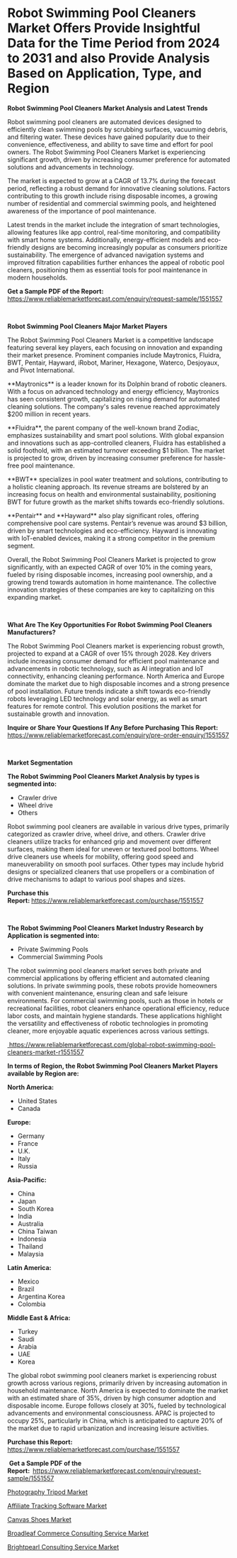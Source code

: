 <p><h1>Robot Swimming Pool Cleaners Market Offers Provide Insightful Data for the Time Period from 2024 to 2031 and also Provide Analysis Based on Application, Type, and Region</h1></p><p><strong>Robot Swimming Pool Cleaners Market Analysis and Latest Trends</strong></p>
<p><p>Robot swimming pool cleaners are automated devices designed to efficiently clean swimming pools by scrubbing surfaces, vacuuming debris, and filtering water. These devices have gained popularity due to their convenience, effectiveness, and ability to save time and effort for pool owners. The Robot Swimming Pool Cleaners Market is experiencing significant growth, driven by increasing consumer preference for automated solutions and advancements in technology.</p><p>The market is expected to grow at a CAGR of 13.7% during the forecast period, reflecting a robust demand for innovative cleaning solutions. Factors contributing to this growth include rising disposable incomes, a growing number of residential and commercial swimming pools, and heightened awareness of the importance of pool maintenance. </p><p>Latest trends in the market include the integration of smart technologies, allowing features like app control, real-time monitoring, and compatibility with smart home systems. Additionally, energy-efficient models and eco-friendly designs are becoming increasingly popular as consumers prioritize sustainability. The emergence of advanced navigation systems and improved filtration capabilities further enhances the appeal of robotic pool cleaners, positioning them as essential tools for pool maintenance in modern households.</p></p>
<p><strong>Get a Sample PDF of the Report:&nbsp;</strong> <a href="https://www.reliablemarketforecast.com/enquiry/request-sample/1551557">https://www.reliablemarketforecast.com/enquiry/request-sample/1551557</a></p>
<p>&nbsp;</p>
<p><strong>Robot Swimming Pool Cleaners Major Market Players</strong></p>
<p><p>The Robot Swimming Pool Cleaners Market is a competitive landscape featuring several key players, each focusing on innovation and expanding their market presence. Prominent companies include Maytronics, Fluidra, BWT, Pentair, Hayward, iRobot, Mariner, Hexagone, Waterco, Desjoyaux, and Pivot International.</p><p>**Maytronics** is a leader known for its Dolphin brand of robotic cleaners. With a focus on advanced technology and energy efficiency, Maytronics has seen consistent growth, capitalizing on rising demand for automated cleaning solutions. The company's sales revenue reached approximately $200 million in recent years.</p><p>**Fluidra**, the parent company of the well-known brand Zodiac, emphasizes sustainability and smart pool solutions. With global expansion and innovations such as app-controlled cleaners, Fluidra has established a solid foothold, with an estimated turnover exceeding $1 billion. The market is projected to grow, driven by increasing consumer preference for hassle-free pool maintenance.</p><p>**BWT** specializes in pool water treatment and solutions, contributing to a holistic cleaning approach. Its revenue streams are bolstered by an increasing focus on health and environmental sustainability, positioning BWT for future growth as the market shifts towards eco-friendly solutions.</p><p>**Pentair** and **Hayward** also play significant roles, offering comprehensive pool care systems. Pentair’s revenue was around $3 billion, driven by smart technologies and eco-efficiency. Hayward is innovating with IoT-enabled devices, making it a strong competitor in the premium segment.</p><p>Overall, the Robot Swimming Pool Cleaners Market is projected to grow significantly, with an expected CAGR of over 10% in the coming years, fueled by rising disposable incomes, increasing pool ownership, and a growing trend towards automation in home maintenance. The collective innovation strategies of these companies are key to capitalizing on this expanding market.</p></p>
<p>&nbsp;</p>
<p><strong>What Are The Key Opportunities For Robot Swimming Pool Cleaners Manufacturers?</strong></p>
<p><p>The Robot Swimming Pool Cleaners market is experiencing robust growth, projected to expand at a CAGR of over 15% through 2028. Key drivers include increasing consumer demand for efficient pool maintenance and advancements in robotic technology, such as AI integration and IoT connectivity, enhancing cleaning performance. North America and Europe dominate the market due to high disposable incomes and a strong presence of pool installation. Future trends indicate a shift towards eco-friendly robots leveraging LED technology and solar energy, as well as smart features for remote control. This evolution positions the market for sustainable growth and innovation.</p></p>
<p><strong>Inquire or Share Your Questions If Any Before Purchasing This Report:</strong> <a href="https://www.reliablemarketforecast.com/enquiry/pre-order-enquiry/1551557">https://www.reliablemarketforecast.com/enquiry/pre-order-enquiry/1551557</a></p>
<p>&nbsp;</p>
<p><strong>Market Segmentation</strong></p>
<p><strong>The Robot Swimming Pool Cleaners Market Analysis by types is segmented into:</strong></p>
<p><ul><li>Crawler drive</li><li>Wheel drive</li><li>Others</li></ul></p>
<p><p>Robot swimming pool cleaners are available in various drive types, primarily categorized as crawler drive, wheel drive, and others. Crawler drive cleaners utilize tracks for enhanced grip and movement over different surfaces, making them ideal for uneven or textured pool bottoms. Wheel drive cleaners use wheels for mobility, offering good speed and maneuverability on smooth pool surfaces. Other types may include hybrid designs or specialized cleaners that use propellers or a combination of drive mechanisms to adapt to various pool shapes and sizes.</p></p>
<p><strong>Purchase this Report:&nbsp;</strong><a href="https://www.reliablemarketforecast.com/purchase/1551557">https://www.reliablemarketforecast.com/purchase/1551557</a></p>
<p>&nbsp;</p>
<p><strong>The Robot Swimming Pool Cleaners Market Industry Research by Application is segmented into:</strong></p>
<p><ul><li>Private Swimming Pools</li><li>Commercial Swimming Pools</li></ul></p>
<p><p>The robot swimming pool cleaners market serves both private and commercial applications by offering efficient and automated cleaning solutions. In private swimming pools, these robots provide homeowners with convenient maintenance, ensuring clean and safe leisure environments. For commercial swimming pools, such as those in hotels or recreational facilities, robot cleaners enhance operational efficiency, reduce labor costs, and maintain hygiene standards. These applications highlight the versatility and effectiveness of robotic technologies in promoting cleaner, more enjoyable aquatic experiences across various settings.</p></p>
<p><a href="https://www.reliablemarketforecast.com/global-robot-swimming-pool-cleaners-market-r1551557">&nbsp;https://www.reliablemarketforecast.com/global-robot-swimming-pool-cleaners-market-r1551557</a></p>
<p><strong>In terms of Region, the Robot Swimming Pool Cleaners Market Players available by Region are:</strong></p>
<p>
    <p> <strong> North America: </strong>
        <ul>
            <li>United States</li>
            <li>Canada</li>
        </ul>
        </p> 
    <p> <strong> Europe: </strong>
        <ul>
            <li>Germany</li>
            <li>France</li>
            <li>U.K.</li>
            <li>Italy</li>
            <li>Russia</li>
        </ul>
        </p> 
    <p> <strong> Asia-Pacific: </strong>
        <ul>
            <li>China</li>
            <li>Japan</li>
            <li>South Korea</li>
            <li>India</li>
            <li>Australia</li>
            <li>China Taiwan</li>
            <li>Indonesia</li>
            <li>Thailand</li>
            <li>Malaysia</li>
        </ul>
        </p> 
    <p> <strong> Latin America: </strong>
        <ul>
            <li>Mexico</li>
            <li>Brazil</li>
            <li>Argentina Korea</li>
            <li>Colombia</li>
        </ul>
        </p> 
    <p> <strong> Middle East & Africa: </strong>
        <ul>
            <li>Turkey</li>
            <li>Saudi</li>
            <li>Arabia</li>
            <li>UAE</li>
            <li>Korea</li>
        </ul>
    </p>
    </p>
<p><p>The global robot swimming pool cleaners market is experiencing robust growth across various regions, primarily driven by increasing automation in household maintenance. North America is expected to dominate the market with an estimated share of 35%, driven by high consumer adoption and disposable income. Europe follows closely at 30%, fueled by technological advancements and environmental consciousness. APAC is projected to occupy 25%, particularly in China, which is anticipated to capture 20% of the market due to rapid urbanization and increasing leisure activities.</p></p>
<p><strong>Purchase this Report: </strong><a href="https://www.reliablemarketforecast.com/purchase/1551557">https://www.reliablemarketforecast.com/purchase/1551557</a></p>
<p>&nbsp;<strong>Get a Sample PDF of the Report:&nbsp;&nbsp;</strong><a href="https://www.reliablemarketforecast.com/enquiry/request-sample/1551557">https://www.reliablemarketforecast.com/enquiry/request-sample/1551557</a></p>
<p><strong></strong></p>
<p><p><a href="https://issuu.com/reportprime-2/docs/photography-tripod-market-size-2030_7ab515ae52d73d">Photography Tripod Market</a></p><p><a href="https://www.linkedin.com/pulse/what-current-future-prospects-affiliate-tracking-software-upeke">Affiliate Tracking Software Market</a></p><p><a href="https://issuu.com/reportprime-2/docs/canvas-shoes-market-size-2030.pptx_6e6463d46e0811">Canvas Shoes Market</a></p><p><a href="https://medium.com/@lenwright75/what-is-influencing-the-future-of-broadleaf-commerce-consulting-service-8e727a99d6b4">Broadleaf Commerce Consulting Service Market</a></p><p><a href="https://medium.com/@lenwright75/brightpearl-consulting-service-industry-analysis-report-its-market-size-growing-with-a-cagr-of-7-7-e1253a61a7fa">Brightpearl Consulting Service Market</a></p></p>